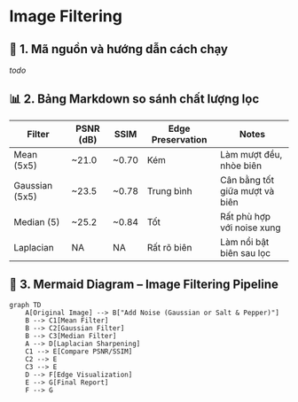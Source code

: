 # Image Filtering

## 🧩 1. Mã nguồn và hướng dẫn cách chạy

_todo_

## 📊 2. Bảng Markdown so sánh chất lượng lọc

| Filter        | PSNR (dB) | SSIM  | Edge Preservation | Notes |
|---------------|-----------|-------|-------------------|-------|
| Mean (5x5)    | ~21.0     | ~0.70 | Kém               | Làm mượt đều, nhòe biên |
| Gaussian (5x5)| ~23.5     | ~0.78 | Trung bình        | Cân bằng tốt giữa mượt và biên |
| Median (5)    | ~25.2     | ~0.84 | Tốt               | Rất phù hợp với noise xung |
| Laplacian     | NA        | NA    | Rất rõ biên       | Làm nổi bật biên sau lọc |

## 📐 3. Mermaid Diagram – Image Filtering Pipeline

```mermaid
graph TD
    A[Original Image] --> B["Add Noise (Gaussian or Salt & Pepper)"]
    B --> C1[Mean Filter]
    B --> C2[Gaussian Filter]
    B --> C3[Median Filter]
    A --> D[Laplacian Sharpening]
    C1 --> E[Compare PSNR/SSIM]
    C2 --> E
    C3 --> E
    D --> F[Edge Visualization]
    E --> G[Final Report]
    F --> G
```